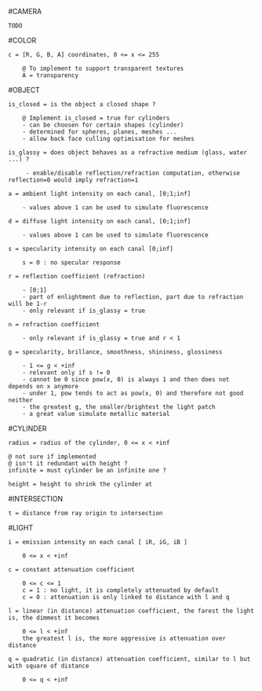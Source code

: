 #CAMERA

    TODO

#COLOR

    c = [R, G, B, A] coordinates, 0 <= x <= 255

        @ To implement to support transparent textures
        A = transparency

#OBJECT

    is_closed = is the object a closed shape ?

        @ Implement is_closed = true for cylinders
        - can be choosen for certain shapes (cylinder)
        - determined for spheres, planes, meshes ...
        - allow back face culling optimisation for meshes

    is_glassy = does object behaves as a refractive medium (glass, water ...) ?

         - enable/disable reflection/refraction computation, otherwise reflection=0 would imply refraction=1

    a = ambient light intensity on each canal, [0;1;inf]

        - values above 1 can be used to simulate fluorescence

    d = diffuse light intensity on each canal, [0;1;inf]

        - values above 1 can be used to simulate fluorescence

    s = specularity intensity on each canal [0;inf]

        s = 0 : no specular response

    r = reflection coefficient (refraction)

        - [0;1]
        - part of enlightment due to reflection, part due to refraction will be 1-r
        - only relevant if is_glassy = true

    n = refraction coefficient

        - only relevant if is_glassy = true and r < 1

    g = specularity, brillance, smoothness, shininess, glossiness

        - 1 <= g < +inf
        - relevant only if s != 0
        - cannot be 0 since pow(x, 0) is always 1 and then does not depends on x anymore
        - under 1, pow tends to act as pow(x, 0) and therefore not good neither
        - the greatest g, the smaller/brightest the light patch
        - a great value simulate metallic material

#CYLINDER

    radius = radius of the cylinder, 0 <= x < +inf

    @ not sure if implemented
    @ isn't it redundant with height ?
    infinite = must cylinder be an infinite one ?

    height = height to shrink the cylinder at

#INTERSECTION

    t = distance from ray origin to intersection

#LIGHT

    i = emission intensity on each canal [ iR, iG, iB ]

        0 <= x < +inf

    c = constant attenuation coefficient

        0 <= c <= 1
        c = 1 : no light, it is completely attenuated by default
        c = 0 : attenuation is only linked to distance with l and q

    l = linear (in distance) attenuation coefficient, the farest the light is, the dimmest it becomes

        0 <= l < +inf
        the greatest l is, the more aggressive is attenuation over distance

    q = quadratic (in distance) attenuation coefficient, similar to l but with square of distance

        0 <= q < +inf

